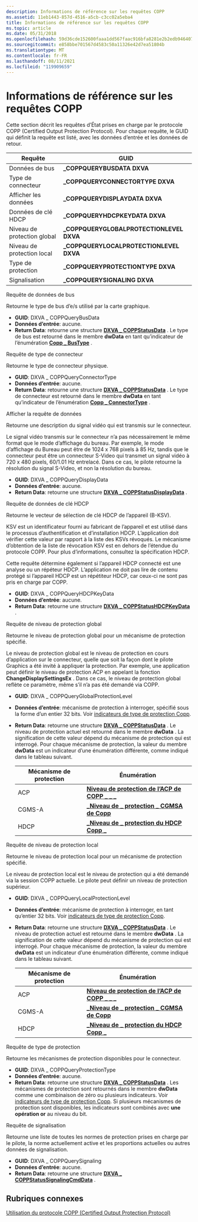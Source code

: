 ```yaml
---
description: Informations de référence sur les requêtes COPP
ms.assetid: 11eb1443-857d-4516-a5cb-c3cc02a5eba4
title: Informations de référence sur les requêtes COPP
ms.topic: article
ms.date: 05/31/2018
ms.openlocfilehash: 59d36cde152600faaa1dd567faac916bfa8281e2b2edb9464074fe34a58d5011
ms.sourcegitcommit: e858bbe701567d4583c50a11326e42d7ea51804b
ms.translationtype: MT
ms.contentlocale: fr-FR
ms.lasthandoff: 08/11/2021
ms.locfileid: "119909659"
---
```

# <a name="copp-query-reference"></a>Informations de référence sur les requêtes COPP

Cette section décrit les requêtes d’État prises en charge par le protocole COPP (Certified Output Protection Protocol). Pour chaque requête, le GUID qui définit la requête est listé, avec les données d’entrée et les données de retour.



| Requête                   | GUID                                     |
|-------------------------|------------------------------------------|
| Données de bus                | **\_COPPQUERYBUSDATA DXVA**               |
| Type de connecteur          | **\_COPPQUERYCONNECTORTYPE DXVA**         |
| Afficher les données            | **\_COPPQUERYDISPLAYDATA DXVA**           |
| Données de clé HDCP           | **\_COPPQUERYHDCPKEYDATA DXVA**           |
| Niveau de protection global | **\_COPPQUERYGLOBALPROTECTIONLEVEL DXVA** |
| Niveau de protection local  | **\_COPPQUERYLOCALPROTECTIONLEVEL DXVA**  |
| Type de protection         | **\_COPPQUERYPROTECTIONTYPE DXVA**        |
| Signalisation               | **\_COPPQUERYSIGNALING DXVA**             |



 

Requête de données de bus

Retourne le type de bus d’e/s utilisé par la carte graphique.

-   **GUID**: DXVA \_ COPPQueryBusData
-   **Données d’entrée**: aucune.
-   **Return Data**: retourne une structure [**DXVA \_ COPPStatusData**](/windows/desktop/api/dxva9typ/ns-dxva9typ-dxva_coppstatusdata) . Le type de bus est retourné dans le membre **dwData** en tant qu’indicateur de l’énumération [**Copp \_ BusType**](/windows/desktop/api/dxva9typ/ne-dxva9typ-copp_bustype) .

Requête de type de connecteur

Retourne le type de connecteur physique.

-   **GUID**: DXVA \_ COPPQueryConnectorType
-   **Données d’entrée**: aucune.
-   **Return Data**: retourne une structure [**DXVA \_ COPPStatusData**](/windows/desktop/api/dxva9typ/ns-dxva9typ-dxva_coppstatusdata) . Le type de connecteur est retourné dans le membre **dwData** en tant qu’indicateur de l’énumération [**Copp \_ ConnectorType**](/windows/desktop/api/dxva9typ/ne-dxva9typ-copp_connectortype) .

Afficher la requête de données

Retourne une description du signal vidéo qui est transmis sur le connecteur.

Le signal vidéo transmis sur le connecteur n’a pas nécessairement le même format que le mode d’affichage du bureau. Par exemple, le mode d’affichage du Bureau peut être de 1024 x 768 pixels à 85 Hz, tandis que le connecteur peut être un connecteur S-Video qui transmet un signal vidéo à 720 x 480 pixels, 60/1.01 Hz entrelacé. Dans ce cas, le pilote retourne la résolution du signal S-Video, et non la résolution du bureau.

-   **GUID**: DXVA \_ COPPQueryDisplayData
-   **Données d’entrée**: aucune.
-   **Return Data**: retourne une structure [**DXVA \_ COPPStatusDisplayData**](/windows/desktop/api/dxva9typ/ns-dxva9typ-dxva_coppstatusdisplaydata) .

Requête de données de clé HDCP

Retourne le vecteur de sélection de clé HDCP de l’appareil (B-KSV).

KSV est un identificateur fourni au fabricant de l’appareil et est utilisé dans le processus d’authentification et d’installation HDCP. L’application doit vérifier cette valeur par rapport à la liste des KSVs révoqués. Le mécanisme d’obtention de la liste de révocation KSV est en dehors de l’étendue du protocole COPP. Pour plus d’informations, consultez la spécification HDCP.

Cette requête détermine également si l’appareil HDCP connecté est une analyse ou un répéteur HDCP. L’application ne doit pas lire de contenu protégé si l’appareil HDCP est un répétiteur HDCP, car ceux-ci ne sont pas pris en charge par COPP.

-   **GUID**: DXVA \_ COPPQueryHDCPKeyData
-   **Données d’entrée**: aucune.
-   **Return Data**: retourne une structure [**DXVA \_ COPPStatusHDCPKeyData**](/windows/desktop/api/dxva9typ/ns-dxva9typ-dxva_coppstatushdcpkeydata) .

Requête de niveau de protection global

Retourne le niveau de protection global pour un mécanisme de protection spécifié.

Le niveau de protection global est le niveau de protection en cours d’application sur le connecteur, quelle que soit la façon dont le pilote Graphics a été invité à appliquer la protection. Par exemple, une application peut définir le niveau de protection ACP en appelant la fonction **ChangeDisplaySettingsEx** . Dans ce cas, le niveau de protection global reflète ce paramètre, même s’il n’a pas été demandé via COPP.

-   **GUID**: DXVA \_ COPPQueryGlobalProtectionLevel
-   **Données d’entrée**: mécanisme de protection à interroger, spécifié sous la forme d’un entier 32 bits. Voir [indicateurs de type de protection Copp](copp-protection-type-flags.md).
-   **Return Data**: retourne une structure [**DXVA \_ COPPStatusData**](/windows/desktop/api/dxva9typ/ns-dxva9typ-dxva_coppstatusdata) . Le niveau de protection actuel est retourné dans le membre **dwData** . La signification de cette valeur dépend du mécanisme de protection qui est interrogé. Pour chaque mécanisme de protection, la valeur du membre **dwData** est un indicateur d’une énumération différente, comme indiqué dans le tableau suivant.

    | Mécanisme de protection | Énumération                                                           |
    |----------------------|-----------------------------------------------------------------------|
    | ACP                  | [**Niveau de protection de l’ACP de COPP \_ \_ \_**](/windows/desktop/api/dxva9typ/ne-dxva9typ-copp_acp_protection_level)     |
    | CGMS-A               | [**\_Niveau de \_ protection \_ CGMSA de Copp**](/windows/desktop/api/dxva9typ/ne-dxva9typ-copp_cgmsa_protection_level) |
    | HDCP                 | [**\_Niveau de \_ protection du HDCP Copp \_**](/windows/desktop/api/dxva9typ/ne-dxva9typ-copp_hdcp_protection_level)   |

    

     

Requête de niveau de protection local

Retourne le niveau de protection local pour un mécanisme de protection spécifié.

Le niveau de protection local est le niveau de protection qui a été demandé via la session COPP actuelle. Le pilote peut définir un niveau de protection supérieur.

-   **GUID**: DXVA \_ COPPQueryLocalProtectionLevel
-   **Données d’entrée**: mécanisme de protection à interroger, en tant qu’entier 32 bits. Voir [indicateurs de type de protection Copp](copp-protection-type-flags.md).
-   **Return Data**: retourne une structure [**DXVA \_ COPPStatusData**](/windows/desktop/api/dxva9typ/ns-dxva9typ-dxva_coppstatusdata) . Le niveau de protection actuel est retourné dans le membre **dwData** . La signification de cette valeur dépend du mécanisme de protection qui est interrogé. Pour chaque mécanisme de protection, la valeur du membre **dwData** est un indicateur d’une énumération différente, comme indiqué dans le tableau suivant.

    | Mécanisme de protection | Énumération                                                           |
    |----------------------|-----------------------------------------------------------------------|
    | ACP                  | [**Niveau de protection de l’ACP de COPP \_ \_ \_**](/windows/desktop/api/dxva9typ/ne-dxva9typ-copp_acp_protection_level)     |
    | CGMS-A               | [**\_Niveau de \_ protection \_ CGMSA de Copp**](/windows/desktop/api/dxva9typ/ne-dxva9typ-copp_cgmsa_protection_level) |
    | HDCP                 | [**\_Niveau de \_ protection du HDCP Copp \_**](/windows/desktop/api/dxva9typ/ne-dxva9typ-copp_hdcp_protection_level)   |

    

     

Requête de type de protection

Retourne les mécanismes de protection disponibles pour le connecteur.

-   **GUID**: DXVA \_ COPPQueryProtectionType
-   **Données d’entrée**: aucune.
-   **Return Data**: retourne une structure [**DXVA \_ COPPStatusData**](/windows/desktop/api/dxva9typ/ns-dxva9typ-dxva_coppstatusdata) . Les mécanismes de protection sont retournés dans le membre **dwData** comme une combinaison de zéro ou plusieurs indicateurs. Voir [indicateurs de type de protection Copp](copp-protection-type-flags.md). Si plusieurs mécanismes de protection sont disponibles, les indicateurs sont combinés avec **une opération or** au niveau du bit.

Requête de signalisation

Retourne une liste de toutes les normes de protection prises en charge par le pilote, la norme actuellement active et les proportions actuelles ou autres données de signalisation.

-   **GUID**: DXVA \_ COPPQuerySignaling
-   **Données d’entrée**: aucune.
-   **Return Data**: retourne une structure [**DXVA \_ COPPStatusSignalingCmdData**](/windows/desktop/api/dxva9typ/ns-dxva9typ-dxva_coppstatussignalingcmddata) .

## <a name="related-topics"></a>Rubriques connexes

<dl> <dt>

[Utilisation du protocole COPP (Certified Output Protection Protocol)](using-certified-output-protection-protocol--copp.md)
</dt> </dl>

 

 



